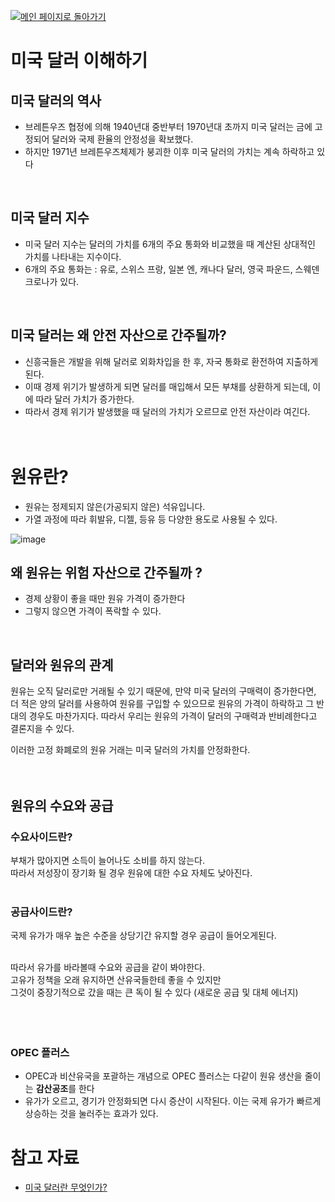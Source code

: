 [![메인 페이지로 돌아가기](https://img.shields.io/badge/Go_back_to_the_main_page-blueviolet.svg)](https://github.com/juho-creator/Investing/blob/main/README.md)


# 미국 달러 이해하기
## 미국 달러의 역사
- 브레튼우즈 협정에 의해 1940년대 중반부터 1970년대 초까지 미국 달러는 금에 고정되어 달러와 국제 환율의 안정성을 확보했다.
- 하지만 1971년 브레튼우즈체제가 붕괴한 이후 미국 달러의 가치는 계속 하락하고 있다
</br>


## 미국 달러 지수
- 미국 달러 지수는 달러의 가치를 6개의 주요 통화와 비교했을 때 계산된 상대적인 가치를 나타내는 지수이다.
- 6개의 주요 통화는 : 유로, 스위스 프랑, 일본 엔, 캐나다 달러, 영국 파운드, 스웨덴 크로나가 있다.
</br>


## 미국 달러는 왜 안전 자산으로 간주될까?
- 신흥국들은 개발을 위해 달러로 외화차입을 한 후, 자국 통화로 환전하여 지출하게 된다.
- 이때 경제 위기가 발생하게 되면 달러를 매입해서 모든 부채를 상환하게 되는데, 이에 따라 달러 가치가 증가한다.
- 따라서 경제 위기가 발생했을 때 달러의 가치가 오르므로 안전 자산이라 여긴다.
</br></br></br>





# 원유란?
- 원유는 정제되지 않은(가공되지 않은) 석유입니다.
- 가열 과정에 따라 휘발유, 디젤, 등유 등 다양한 용도로 사용될 수 있다.


![image](https://github.com/juho-creator/Investing/assets/72856990/0fbcb4f8-eb73-4a17-b281-743ae774dbc2)
</br>




## 왜 원유는 위험 자산으로 간주될까 ?
- 경제 상황이 좋을 때만 원유 가격이 증가한다
- 그렇지 않으면 가격이 폭락할 수 있다.
</br>

## 달러와 원유의 관계
원유는 오직 달러로만 거래될 수 있기 때문에, 만약 미국 달러의 구매력이 증가한다면, 더 적은 양의 달러를 사용하여 원유를 구입할 수 있으므로 원유의 가격이 하락하고 그 반대의 경우도 마찬가지다. 따라서 우리는 원유의 가격이 달러의 구매력과 반비례한다고 결론지을 수 있다.

이러한 고정 화폐로의 원유 거래는 미국 달러의 가치를 안정화한다.
</br></br></br>



## 원유의 수요와 공급
### 수요사이드란?
부채가 많아지면 소득이 늘어나도 소비를 하지 않는다. </br>
따라서 저성장이 장기화 될 경우 원유에 대한 수요 자체도 낮아진다.
</br></br>

### 공급사이드란?
국제 유가가 매우 높은 수준을 상당기간 유지할 경우 공급이 들어오게된다.
</br></br>

따라서 유가를 바라볼때 수요와 공급을 같이 봐야한다. </br>
고유가 정책을 오래 유지하면 산유국들한테 좋을 수 있지만 </br>
그것이 중장기적으로 갔을 때는 큰 독이 될 수 있다 (새로운 공급 및 대체 에너지)
</br></br></br></br>


### OPEC 플러스
- OPEC과 비산유국을 포괄하는 개념으로 OPEC 플러스는 다같이 원유 생산을 줄이는 **감산공조**를 한다
- 유가가 오르고, 경기가 안정화되면 다시 증산이 시작된다. 이는 국제 유가가 빠르게 상승하는 것을 눌러주는 효과가 있다.




# 참고 자료
- [미국 달러란 무엇인가?](https://www.investopedia.com/terms/forex/u/달러-united-states-dollar.asp)
